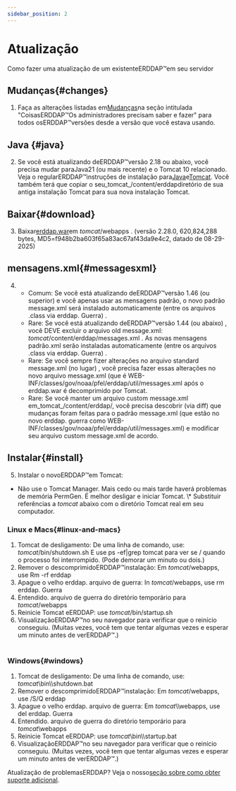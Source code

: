 ```yaml
---
sidebar_position: 2
---
```

# Atualização
Como fazer uma atualização de um existenteERDDAP™em seu servidor

## Mudanças{#changes} 
1. Faça as alterações listadas em[Mudanças](/changes)na seção intitulada "CoisasERDDAP™Os administradores precisam saber e fazer" para todos osERDDAP™versões desde a versão que você estava usando.
     
## Java {#java} 
2. Se você está atualizando deERDDAP™versão 2.18 ou abaixo, você precisa mudar paraJava21 (ou mais recente) e o Tomcat 10 relacionado. Veja o regularERDDAP™instruções de instalação para[Java](/docs/server-admin/deploy-install#java)e[Tomcat](/docs/server-admin/deploy-install#tomcat). Você também terá que copiar o seu_tomcat_/content/erddapdiretório de sua antiga instalação Tomcat para sua nova instalação Tomcat.

## Baixar{#download} 
3. Baixar[erddap.war](https://github.com/ERDDAP/erddap/releases/download/v2.28.0/erddap.war)em _tomcat_/webapps .
     (versão 2.28.0, 620,824,288 bytes, MD5=f948b2ba603f65a83ac67af43da9e4c2, datado de 08-29-2025) 
     
## mensagens.xml{#messagesxml} 
4. 
    * Comum: Se você está atualizando deERDDAP™versão 1.46 (ou superior) e você apenas usar as mensagens padrão, o novo padrão message.xml será instalado automaticamente (entre os arquivos .class via erddap. Guerra) .
         
    * Rare: Se você está atualizando deERDDAP™versão 1.44 (ou abaixo) ,
você DEVE excluir o arquivo old message.xml:
        _tomcat_/content/erddap/messages.xml .
As novas mensagens padrão.xml serão instaladas automaticamente (entre os arquivos .class via erddap. Guerra) .
         
    * Rare: Se você sempre fizer alterações no arquivo standard message.xml (no lugar) ,
você precisa fazer essas alterações no novo arquivo message.xml (que é
WEB-INF/classes/gov/noaa/pfel/erddap/util/messages.xml após o erddap.war é decomprimido por Tomcat.
         
    * Rare: Se você manter um arquivo custom message.xml em_tomcat_/content/erddap/,
você precisa descobrir (via diff) que mudanças foram feitas para o padrão message.xml (que estão no novo erddap. guerra como
WEB-INF/classes/gov/noaa/pfel/erddap/util/messages.xml) e modificar seu arquivo custom message.xml de acordo.
         
## Instalar{#install} 
5. Instalar o novoERDDAP™em Tomcat:
* Não use o Tomcat Manager. Mais cedo ou mais tarde haverá problemas de memória PermGen. É melhor desligar e iniciar Tomcat.
\\* Substituir referências a _tomcat_ abaixo com o diretório Tomcat real em seu computador.
     
### Linux e Macs{#linux-and-macs} 
1. Tomcat de desligamento: De uma linha de comando, use: _tomcat_/bin/shutdown.sh
E use ps -ef|grep tomcat para ver se / quando o processo foi interrompido. (Pode demorar um minuto ou dois.) 
2. Remover o descomprimidoERDDAP™instalação: Em _tomcat_/webapps, use
Rm -rf erddap
3. Apague o velho erddap. arquivo de guerra: In _tomcat_/webapps, use rm erddap. Guerra
4. Entendido. arquivo de guerra do diretório temporário para _tomcat_/webapps
5. Reinicie Tomcat eERDDAP: use _tomcat_/bin/startup.sh
6. VisualizaçãoERDDAP™no seu navegador para verificar que o reinício conseguiu.
     (Muitas vezes, você tem que tentar algumas vezes e esperar um minuto antes de verERDDAP™.)   
             
### Windows{#windows} 
1. Tomcat de desligamento: De uma linha de comando, use: _tomcat_\bin\\\shutdown.bat
2. Remover o descomprimidoERDDAP™instalação: Em _tomcat_/webapps, use
/S/Q erddap
3. Apague o velho erddap. arquivo de guerra: Em _tomcat_\\\webapps, use del erddap. Guerra
4. Entendido. arquivo de guerra do diretório temporário para _tomcat_\\webapps
5. Reinicie Tomcat eERDDAP: use _tomcat_\bin\\\startup.bat
6. VisualizaçãoERDDAP™no seu navegador para verificar que o reinício conseguiu.
     (Muitas vezes, você tem que tentar algumas vezes e esperar um minuto antes de verERDDAP™.) 

Atualização de problemasERDDAP? Veja o nosso[seção sobre como obter suporte adicional](/docs/intro#support).
